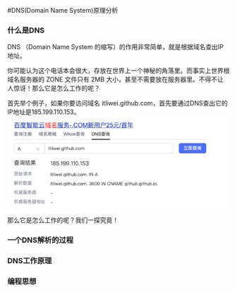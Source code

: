 
#DNS(Domain Name System)原理分析

### 什么是DNS

DNS （Domain Name System 的缩写）的作用非常简单，就是根据域名查出IP地址。

你可能认为这个电话本会很大，存放在世界上一个神秘的角落里。而事实上世界根域名服务器的 ZONE 文件只有 2MB 大小，甚至不需要放在服务器里。不得不让人惊讶！那么它是怎么工作的呢？

首先举个例子，如果你要访问域名 itliwei.github.com，首先要通过DNS查出它的IP地址是185.199.110.153。
![img.png](technology/imgs/dns1.png)

那么它是怎么工作的呢？我们一探究竟！

### 一个DNS解析的过程

### DNS工作原理

### 编程思想




